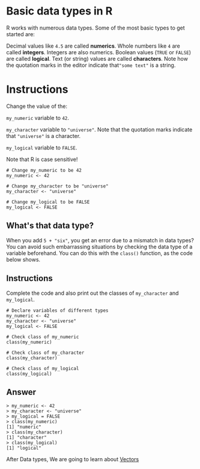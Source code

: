 # Basic data types in R
R works with numerous data types. Some of the most basic types to get started are:

Decimal values like `4.5` are called **numerics**.
Whole numbers like `4` are called **integers**. Integers are also numerics.
Boolean values (`TRUE` or `FALSE`) are called **logical**.
Text (or string) values are called **characters**.
Note how the quotation marks in the editor indicate that`"some text"` is a string.

# Instructions
Change the value of the:

`my_numeric` variable to `42`.

`my_character` variable to `"universe"`. Note that the quotation marks indicate that `"universe"` is a character.

`my_logical` variable to `FALSE`.

Note that R is case sensitive!

```
# Change my_numeric to be 42
my_numeric <- 42

# Change my_character to be "universe"
my_character <- "universe"

# Change my_logical to be FALSE
my_logical <- FALSE
```


## What's that data type?
When you add `5 + "six"`, you get an error due to a mismatch in data types? You can avoid such embarrassing situations by checking the data type of a variable beforehand. You can do this with the `class()` function, as the code below shows.

## Instructions

Complete the code and also print out the classes of `my_character` and `my_logical`.

```
# Declare variables of different types
my_numeric <- 42
my_character <- "universe"
my_logical <- FALSE 

# Check class of my_numeric
class(my_numeric)

# Check class of my_character
class(my_character)

# Check class of my_logical
class(my_logical)
```

## Answer
```
> my_numeric <- 42
> my_character <- "universe"
> my_logical = FALSE
> class(my_numeric)
[1] "numeric"
> class(my_character)
[1] "character"
> class(my_logical)
[1] "logical"
```

After Data types, We are going to learn about [Vectors](https://github.com/Esther-Wavinya/R/blob/master/vector.md)

